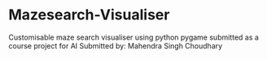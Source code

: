 # Mazesearch-Visualiser
Customisable maze search visualiser using python pygame submitted as a course project for AI
Submitted by: Mahendra Singh Choudhary
